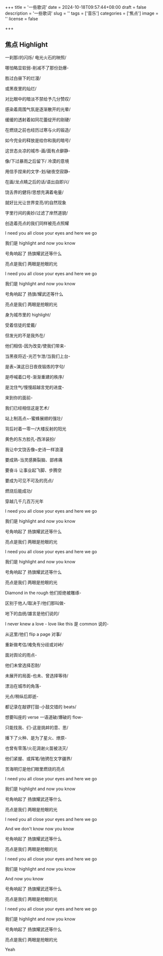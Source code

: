 +++
title = '一些歌词'
date = 2024-10-18T09:57:44+08:00
draft = false
description = '一些歌词'
slug = ''
tags = ['音乐']
categories = ['焦点']
image = ''
license = false

+++

## 焦点 Highlight

一刹那/的闪烁/ 电光火石的映照/

哪怕略显软弱-削减不了那份劲爆-

胜过白昼下的烂漫/

或黑夜里的灿烂/

对比眼中的暗淡不禁给予几分赞叹/

感染着周围气氛是逐渐散开的光晕/

缓缓的透射着如同花蕾绽开的刚硬/

在燃烧之前也经历过寒与火的锻造/

如今完全的释放是给你和我的暗号/

这世态炎凉的城市-画/面有点僻静-

像/下过暴雨之后留下/ 冷漠的意境

用信手捏来的文字-划/破夜空寂静-

在画/龙点睛之后的话/语出自即兴/

饶舌界的健将/思想充满着电量/

就好比光让世界变亮/的自然现象

字里行间的奥妙/过滤了岸然道貌/

创造着亮点的我们同样被亮点照耀

I need you all close your eyes and here we go

我们是 highlight and now you know

号角响起了 扬旗耀武还等什么

亮点是我们 两眼是抢眼的光

I need you all close your eyes and here we go

我们是 highlight and now you know

号角响起了 扬旗/耀武还等什么

亮点是我们 两眼是抢眼的光

身为城市里的 highlight/

受着信徒的爱戴/

但发光的不是我外在/

他们相信-因为改变/使我们带来-

当黑夜将近-光芒乍泄/当我们上台-

是表~演这日日夜夜锻炼的字句/

是呼喊着口号-渐渐重建的秩序/

是沈住气/慢慢超越言党的进度-

来到你的面前-

我们已经相信这是艺术/

站上制高点~-蜜蜂展翅的强壮/

背后衬着一零一/大楼反射的阳光

黄色的东方脸孔-西洋装扮/

我让中文饶舌像~史诗一样浪漫

要成熟-当灵感撕裂脑、部疼痛

要奋斗 让事业起飞脚、步腾空

要成为可见不可及的亮点/

燃烧后能成功/

穿越几千几百万光年

I need you all close your eyes and here we go

我们是 highlight and now you know

号角响起了 扬旗耀武还等什么

亮点是我们 两眼是抢眼的光

I need you all close your eyes and here we go

我们是 highlight and now you know

号角响起了 扬旗耀武还等什么

亮点是我们 两眼是抢眼的光

Diamond in the rough 他们拒绝被雕琢-

区别于他人/取决于/他们那叫做-

地下的血统/雄言是他们说的/

I never knew a love - love like this 是 common 说的-

从这里/他们 flip a page 对事/

重新做考估/难免有分歧或对峙/

面对舆论的雨点-

他们未曾选择忍耐/

未展开的局面-也未、曾选择等待/

漂泊在城市的角落-

光点/稍纵后即逝-

都记录在敲锣打鼓-小鼓交错的 beats/

想要叫座的 verse 一语道破/爆破的 flow-

只能找我、们-这是挑衅的意、思/

播下了火种、是为了星火、燎原-

也曾有零落/火花淍谢火苗被浇灭/

他们紧握、或挥笔/驰骋在文字疆界/

苦海明灯是他们眼里燃烧的亮点

I need you all close your eyes and here we go

我们是 highlight and now you know

号角响起了 扬旗耀武还等什么

亮点是我们 两眼是抢眼的光

I need you all close your eyes and here we go

And we don't know now you know

号角响起了 扬旗耀武还等什么

亮点是我们 两眼是抢眼的光

I need you all close your eyes and here we go

我们是 highlight and now you know

And now you know

号角响起了 扬旗耀武还等什么

亮点是我们 两眼是抢眼的光

I need you all close your eyes and here we go

我们是 highlight and now you know

号角响起了 扬旗耀武还等什么

亮点是我们 两眼是抢眼的光

Yeah
